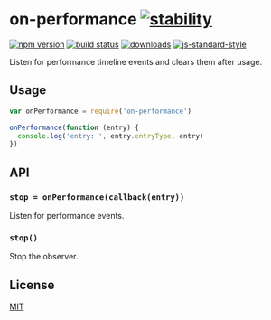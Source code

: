 # on-performance [![stability][0]][1]
[![npm version][2]][3] [![build status][4]][5]
[![downloads][8]][9] [![js-standard-style][10]][11]

Listen for performance timeline events and clears them after usage.

## Usage
```js
var onPerformance = require('on-performance')

onPerformance(function (entry) {
  console.log('entry: ', entry.entryType, entry)
})
```

## API
### `stop = onPerformance(callback(entry))`
Listen for performance events.

### `stop()`
Stop the observer.

## License
[MIT](https://tldrlegal.com/license/mit-license)

[0]: https://img.shields.io/badge/stability-experimental-orange.svg?style=flat-square
[1]: https://nodejs.org/api/documentation.html#documentation_stability_index
[2]: https://img.shields.io/npm/v/on-performance.svg?style=flat-square
[3]: https://npmjs.org/package/on-performance
[4]: https://img.shields.io/travis/yoshuawuyts/on-performance/master.svg?style=flat-square
[5]: https://travis-ci.org/yoshuawuyts/on-performance
[6]: https://img.shields.io/codecov/c/github/yoshuawuyts/on-performance/master.svg?style=flat-square
[7]: https://codecov.io/github/yoshuawuyts/on-performance
[8]: http://img.shields.io/npm/dm/on-performance.svg?style=flat-square
[9]: https://npmjs.org/package/on-performance
[10]: https://img.shields.io/badge/code%20style-standard-brightgreen.svg?style=flat-square
[11]: https://github.com/feross/standard
